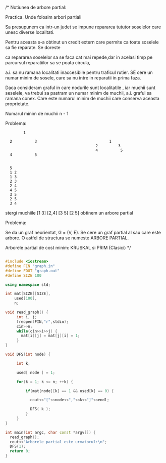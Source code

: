 /*
Notiunea de arbore partial:

Practica. Unde folosim arbori partiali

Sa presupunem ca intr-un judet se impune repararea tututor soselelor care unesc diverse localitati.

Pentru aceasta s-a obtinut un credit extern care permite  ca toate soselele sa fie reparate. Se doreste

ca repararea soselelor sa se faca cat mai repede,dar in acelasi timp pe parcursul reparatiilor sa se poata circula,

a.i. sa nu ramana localitati inaccesibile pentru traficul rutier. SE cere un numar minim de sosele, care sa nu intre in reparatii in prima faza.


Daca consideram graful in care nodurile sunt localitatile , iar muchii sunt seselele, va trebui sa pastram un numar minim de muchii,
a.i. graful sa ramana conex. Care este numarul minim de muchii care conserva aceasta proprietate.

Numarul minim de muchii n - 1


Problema:

            1

      2          3                                1
                                            2         3
                                            4          5
      4          5


      5
      1 2
      1 3
      2 3
      2 4
      4 5
      3 5
      2 5
      3 4

stergi muchiile [1 3] [2,4] [3 5] [2 5] obtinem un arbore partial

Problema:

Se da un graf neorientat, G = (V, E). Se cere un graf partial al sau care este arbore. O astfel de structura se numeste ARBORE PARTIAL.

Arborele partial de cost minim: KRUSKAL si PRIM (Clasici)
*/

```c++

#include <iostream>
#define FIN "graph.in"
#define FOUT "graph.out"
#define SIZE 100

using namespace std;

int mat[SIZE][SIZE],
    used[100],
    n;

void read_graph() {
     int i, j;
     freopen(FIN,"r",stdin);
     cin>>n;
     while(cin>>i>>j) {
       mat[i][j] = mat[j][i] = 1;
     }
}

void DFS(int node) {

     int k;

     used[ node ] = 1;

     for(k = 1; k <= n; ++k) {

         if(mat[node][k] == 1 && used[k] == 0) {

           cout<<"["<<node<<","<<k<<"]"<<endl;

           DFS( k );
         }
     }
}

int main(int argc, char const *argv[]) {
  read_graph();
  cout<<"Arborele partial este urmatorul:\n";
  DFS(1);
  return 0;
}
```
